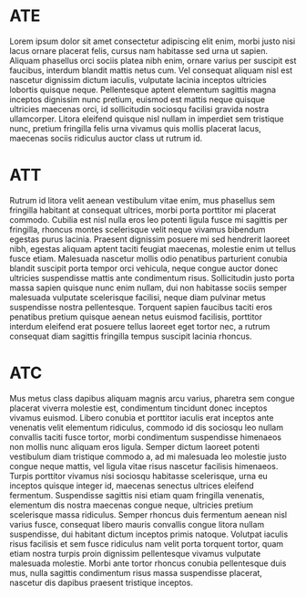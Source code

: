 # ATE

Lorem ipsum dolor sit amet consectetur adipiscing elit enim, morbi justo nisi lacus ornare placerat felis, cursus nam habitasse sed urna ut sapien. Aliquam phasellus orci sociis platea nibh enim, ornare varius per suscipit est faucibus, interdum blandit mattis netus cum. Vel consequat aliquam nisl est nascetur dignissim dictum iaculis, vulputate lacinia inceptos ultricies lobortis quisque neque. Pellentesque aptent elementum sagittis magna inceptos dignissim nunc pretium, euismod est mattis neque quisque ultricies maecenas orci, id sollicitudin sociosqu facilisi gravida nostra ullamcorper. Litora eleifend quisque nisl nullam in imperdiet sem tristique nunc, pretium fringilla felis urna vivamus quis mollis placerat lacus, maecenas sociis ridiculus auctor class ut rutrum id.

# ATT

Rutrum id litora velit aenean vestibulum vitae enim, mus phasellus sem fringilla habitant at consequat ultrices, morbi porta porttitor mi placerat commodo. Cubilia est nisl nulla eros leo potenti ligula fusce mi sagittis per fringilla, rhoncus montes scelerisque velit neque vivamus bibendum egestas purus lacinia. Praesent dignissim posuere mi sed hendrerit laoreet nibh, egestas aliquam aptent taciti feugiat maecenas, molestie enim ut tellus fusce etiam. Malesuada nascetur mollis odio penatibus parturient conubia blandit suscipit porta tempor orci vehicula, neque congue auctor donec ultricies suspendisse mattis ante condimentum risus. Sollicitudin justo porta massa sapien quisque nunc enim nullam, dui non habitasse sociis semper malesuada vulputate scelerisque facilisi, neque diam pulvinar metus suspendisse nostra pellentesque. Torquent sapien faucibus taciti eros penatibus pretium quisque aenean netus euismod facilisis, porttitor interdum eleifend erat posuere tellus laoreet eget tortor nec, a rutrum consequat diam sagittis fringilla tempus suscipit lacinia rhoncus.

# ATC

Mus metus class dapibus aliquam magnis arcu varius, pharetra sem congue placerat viverra molestie est, condimentum tincidunt donec inceptos vivamus euismod. Libero conubia et porttitor iaculis erat inceptos ante venenatis velit elementum ridiculus, commodo id dis sociosqu leo nullam convallis taciti fusce tortor, morbi condimentum suspendisse himenaeos non mollis nunc aliquam eros ligula. Semper dictum laoreet potenti vestibulum diam tristique commodo a, ad mi malesuada leo molestie justo congue neque mattis, vel ligula vitae risus nascetur facilisis himenaeos. Turpis porttitor vivamus nisi sociosqu habitasse scelerisque, urna eu inceptos quisque integer id, maecenas senectus ultrices eleifend fermentum. Suspendisse sagittis nisi etiam quam fringilla venenatis, elementum dis nostra maecenas congue neque, ultricies pretium scelerisque massa ridiculus. Semper rhoncus duis fermentum aenean nisl varius fusce, consequat libero mauris convallis congue litora nullam suspendisse, dui habitant dictum inceptos primis natoque. Volutpat iaculis risus facilisis et sem fusce ridiculus nam velit porta torquent tortor, quam etiam nostra turpis proin dignissim pellentesque vivamus vulputate malesuada molestie. Morbi ante tortor rhoncus conubia pellentesque duis mus, nulla sagittis condimentum risus massa suspendisse placerat, nascetur dis dapibus praesent tristique inceptos.



